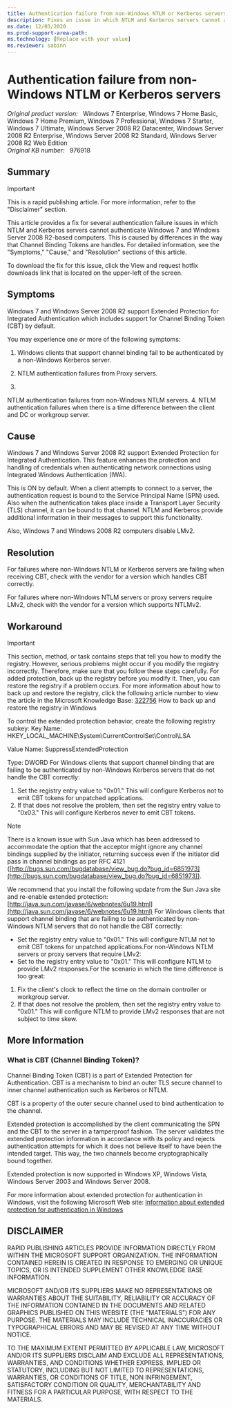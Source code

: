 ```yaml
---
title: Authentication failure from non-Windows NTLM or Kerberos servers
description: Fixes an issue in which NTLM and Kerberos servers cannot authenticate Windows 7 and Windows Server 2008 R2-based computers.
ms.date: 12/03/2020
ms.prod-support-area-path: 
ms.technology: [Replace with your value]
ms.reviewer: sabinn
---
```

# Authentication failure from non-Windows NTLM or Kerberos servers

_Original product version:_ &nbsp; Windows 7 Enterprise, Windows 7 Home Basic, Windows 7 Home Premium, Windows 7 Professional, Windows 7 Starter, Windows 7 Ultimate, Windows Server 2008 R2 Datacenter, Windows Server 2008 R2 Enterprise, Windows Server 2008 R2 Standard, Windows Server 2008 R2 Web Edition  
_Original KB number:_ &nbsp; 976918

## Summary

> [!IMPORTANT]
> This is a rapid publishing article. For more information, refer to the "Disclaimer" section.

This article provides a fix for several authentication failure issues in which NTLM and Kerberos servers cannot authenticate Windows 7 and Windows Server 2008 R2-based computers. This is caused by differences in the way that Channel Binding Tokens are handles. For detailed information, see the "Symptoms," "Cause," and "Resolution" sections of this article.

To download the fix for this issue, click the View and request hotfix downloads link that is located on the upper-left of the screen.

## Symptoms

Windows 7 and Windows Server 2008 R2 support Extended Protection for Integrated Authentication which includes support for Channel Binding Token (CBT) by default.

You may experience one or more of the following symptoms:
1. Windows clients that support channel binding fail to be authenticated by a non-Windows Kerberos server.

2. NTLM authentication failures from Proxy servers.
3. 

NTLM authentication failures from non-Windows NTLM servers.
4. NTLM authentication failures when there is a time difference between the client and DC or workgroup server.


## Cause

Windows 7 and Windows Server 2008 R2 support Extended Protection for Integrated Authentication. This feature enhances the protection and handling of credentials when authenticating network connections using Integrated Windows Authentication (IWA).

This is ON by default. When a client attempts to connect to a server, the authentication request is bound to the Service Principal Name (SPN) used. Also when the authentication takes place inside a Transport Layer Security (TLS) channel, it can be bound to that channel. NTLM and Kerberos provide additional information in their messages to support this functionality.

Also, Windows 7 and Windows 2008 R2 computers disable LMv2.

## Resolution

For failures where non-Windows NTLM or Kerberos servers are failing when receiving CBT, check with the vendor for a version which handles CBT correctly.

For failures where non-Windows NTLM servers or proxy servers require LMv2, check with the vendor for a version which supports NTLMv2.

## Workaround

> [!IMPORTANT]
> This section, method, or task contains steps that tell you how to modify the registry. However, serious problems might occur if you modify the registry incorrectly. Therefore, make sure that you follow these steps carefully. For added protection, back up the registry before you modify it. Then, you can restore the registry if a problem occurs. For more information about how to back up and restore the registry, click the following article number to view the article in the Microsoft Knowledge Base: [322756](https://support.microsoft.com/help/322756) How to back up and restore the registry in Windows  

To control the extended protection behavior, create the following registry subkey: Key Name: HKEY_LOCAL_MACHINE\System\CurrentControlSet\Control\LSA

Value Name: SuppressExtendedProtection

Type: DWORD
For Windows clients that support channel binding that are failing to be authenticated by non-Windows Kerberos servers that do not handle the CBT correctly:
1. Set the registry entry value to "0x01." This will configure Kerberos not to emit CBT tokens for unpatched applications.
2. If that does not resolve the problem, then set the registry entry value to "0x03." This will configure Kerberos never to emit CBT tokens.

> [!NOTE]
> There is a known issue with Sun Java which has been addressed to accommodate the option that the acceptor might ignore any channel bindings supplied by the initiator, returning success even if the initiator did pass in channel bindings as per RFC 4121 ([http://bugs.sun.com/bugdatabase/view_bug.do?bug_id=6851973](http://bugs.sun.com/bugdatabase/view_bug.do?bug_id=6851973)).

We recommend that you install the following update from the Sun Java site and re-enable extended protection: [http://java.sun.com/javase/6/webnotes/6u19.html](http://java.sun.com/javase/6/webnotes/6u19.html) 
For Windows clients that support channel binding that are failing to be authenticated by non-Windows NTLM servers that do not handle the CBT correctly:
- Set the registry entry value to "0x01." This will configure NTLM not to emit CBT tokens for unpatched applications.For non-Windows NTLM servers or proxy servers that require LMv2:
- Set to the registry entry value to "0x01." This will configure NTLM to provide LMv2 responses.For the scenario in which the time difference is too great:
1. Fix the client's clock to reflect the time on the domain controller or workgroup server.
2. If that does not resolve the problem, then set the registry entry value to "0x01." This will configure NTLM to provide LMv2 responses that are not subject to time skew.


## More Information

### What is CBT (Channel Binding Token)?

Channel Binding Token (CBT) is a part of Extended Protection for Authentication. CBT is a mechanism to bind an outer TLS secure channel to inner channel authentication such as Kerberos or NTLM.

CBT is a property of the outer secure channel used to bind authentication to the channel.

Extended protection is accomplished by the client communicating the SPN and the CBT to the server in a tamperproof fashion. The server validates the extended protection information in accordance with its policy and rejects authentication attempts for which it does not believe itself to have been the intended target. This way, the two channels become cryptographically bound together.

Extended protection is now supported in Windows XP, Windows Vista, Windows Server 2003 and Windows Server 2008.

For more information about extended protection for authentication in Windows, visit the following Microsoft Web site: [Information about extended protection for authentication in Windows](https://www.microsoft.com/technet/security/advisory/973811.mspx) 

## DISCLAIMER

RAPID PUBLISHING ARTICLES PROVIDE INFORMATION DIRECTLY FROM WITHIN THE MICROSOFT SUPPORT ORGANIZATION. THE INFORMATION CONTAINED HEREIN IS CREATED IN RESPONSE TO EMERGING OR UNIQUE TOPICS, OR IS INTENDED SUPPLEMENT OTHER KNOWLEDGE BASE INFORMATION. 

MICROSOFT AND/OR ITS SUPPLIERS MAKE NO REPRESENTATIONS OR WARRANTIES ABOUT THE SUITABILITY, RELIABILITY OR ACCURACY OF THE INFORMATION CONTAINED IN THE DOCUMENTS AND RELATED GRAPHICS PUBLISHED ON THIS WEBSITE (THE "MATERIALS") FOR ANY PURPOSE. THE MATERIALS MAY INCLUDE TECHNICAL INACCURACIES OR TYPOGRAPHICAL ERRORS AND MAY BE REVISED AT ANY TIME WITHOUT NOTICE.

TO THE MAXIMUM EXTENT PERMITTED BY APPLICABLE LAW, MICROSOFT AND/OR ITS SUPPLIERS DISCLAIM AND EXCLUDE ALL REPRESENTATIONS, WARRANTIES, AND CONDITIONS WHETHER EXPRESS, IMPLIED OR STATUTORY, INCLUDING BUT NOT LIMITED TO REPRESENTATIONS, WARRANTIES, OR CONDITIONS OF TITLE, NON INFRINGEMENT, SATISFACTORY CONDITION OR QUALITY, MERCHANTABILITY AND FITNESS FOR A PARTICULAR PURPOSE, WITH RESPECT TO THE MATERIALS.
